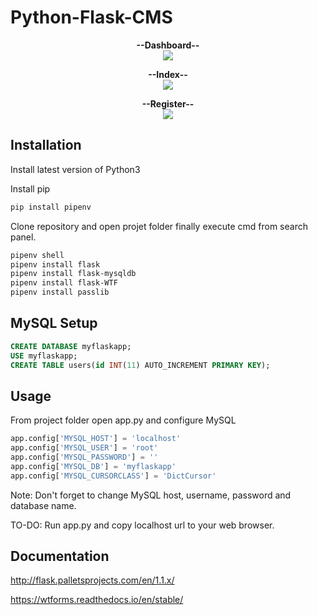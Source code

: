 # Python-Flask-CMS
<p align="center">
  <b>--Dashboard--</b><br>
  <img src="https://raw.githubusercontent.com/KingCobra2018/Python-Flask-CMS/master/static/dashboard.png">
</p>
<p align="center">
  <b>--Index--</b><br>
  <img src="https://raw.githubusercontent.com/KingCobra2018/Python-Flask-CMS/master/static/index.png">
</p>
<p align="center">
  <b>--Register--</b><br>
  <img src="https://raw.githubusercontent.com/KingCobra2018/Python-Flask-CMS/master/static/register.png">
</p>

## Installation
Install latest version of Python3

Install pip 
```bash
pip install pipenv
```
Clone repository and open projet folder finally execute cmd from search panel. 
```bash
pipenv shell
pipenv install flask
pipenv install flask-mysqldb
pipenv install flask-WTF
pipenv install passlib
```

## MySQL Setup
```sql
CREATE DATABASE myflaskapp;
USE myflaskapp;
CREATE TABLE users(id INT(11) AUTO_INCREMENT PRIMARY KEY);
```

## Usage
From project folder open app.py and configure MySQL
```python
app.config['MYSQL_HOST'] = 'localhost'
app.config['MYSQL_USER'] = 'root'
app.config['MYSQL_PASSWORD'] = ''
app.config['MYSQL_DB'] = 'myflaskapp'
app.config['MYSQL_CURSORCLASS'] = 'DictCursor'
```
Note: Don't forget to change MySQL host, username, password and database name.

TO-DO: Run app.py and copy localhost url to your web browser.

## Documentation
http://flask.palletsprojects.com/en/1.1.x/

https://wtforms.readthedocs.io/en/stable/
